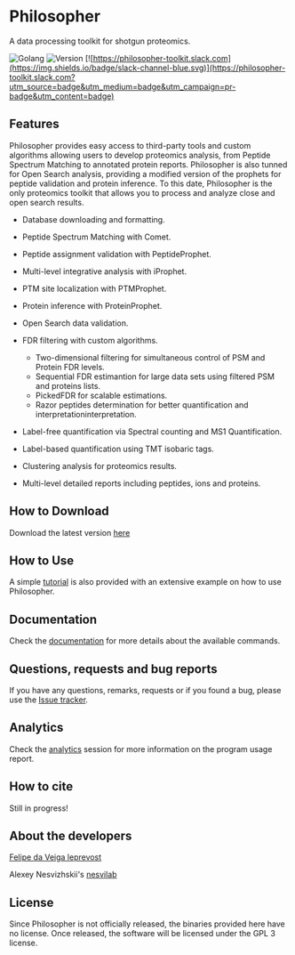 # Philosopher
A data processing toolkit for shotgun proteomics.

![Golang](https://img.shields.io/badge/Go-1.9.2-blue.svg)
![Version](https://img.shields.io/badge/version-2.0-blue.svg)
[![https://philosopher-toolkit.slack.com](https://img.shields.io/badge/slack-channel-blue.svg)](https://philosopher-toolkit.slack.com?utm_source=badge&utm_medium=badge&utm_campaign=pr-badge&utm_content=badge)

## Features
Philosopher provides easy access to third-party tools and custom algorithms allowing users to develop proteomics analysis, from Peptide Spectrum Matching to annotated protein reports. Philosopher is also tunned for Open Search analysis, providing a modified version of the prophets for peptide validation and protein inference. To this date, Philosopher is the only proteomics toolkit that allows you to process and analyze close and open search results.

- Database downloading and formatting.

- Peptide Spectrum Matching with Comet.

- Peptide assignment validation with PeptideProphet.

- Multi-level integrative analysis with iProphet.

- PTM site localization with PTMProphet.

- Protein inference with ProteinProphet.

- Open Search data validation.

- FDR filtering with custom algorithms.

  - Two-dimensional filtering for simultaneous control of PSM and Protein FDR levels.
  - Sequential FDR estimantion for large data sets using filtered PSM and proteins lists.
  - PickedFDR for scalable estimations.
  - Razor peptides determination for better quantification and interpretationinterpretation.

- Label-free quantification via Spectral counting and MS1 Quantification.

- Label-based quantification using TMT isobaric tags.

- Clustering analysis for proteomics results.

- Multi-level detailed reports including peptides, ions and proteins.



## How to Download
Download the latest version [here](https://github.com/prvst/philosopher/releases/latest)


## How to Use
A simple [tutorial](tutorial.md) is also provided with an extensive example on how to use Philosopher.


## Documentation
Check the [documentation](documentation.md) for more details about the available commands.


## Questions, requests and bug reports
If you have any questions, remarks, requests or if you found a bug, please use the [Issue tracker](https://github.com/prvst/philosopher/issues).

## Analytics
Check the [analytics](analytics.md) session for more information on the program usage report.

## How to cite
Still in progress!


## About the developers
[Felipe da Veiga leprevost](http://www.leprevost.com.br)

Alexey Nesvizhskii's [nesvilab](http://www.nesvilab.org/)


## License
Since Philosopher is not officially released, the binaries provided here have no license. Once released, the software will be licensed under the GPL 3 license.
